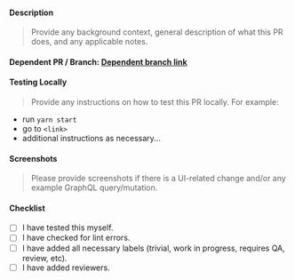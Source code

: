 #### Description

> Provide any background context, general description of what this PR does, and any applicable notes.

#### Dependent PR / Branch: [Dependent branch link](https://github.com/coffe_project/)

#### Testing Locally

> Provide any instructions on how to test this PR locally. For example:

- run `yarn start`
- go to `<link>`
- additional instructions as necessary...

#### Screenshots

> Please provide screenshots if there is a UI-related change and/or any example GraphQL query/mutation.

#### Checklist

- [ ] I have tested this myself.
- [ ] I have checked for lint errors.
- [ ] I have added all necessary labels (trivial, work in progress, requires QA, review, etc).
- [ ] I have added reviewers.
